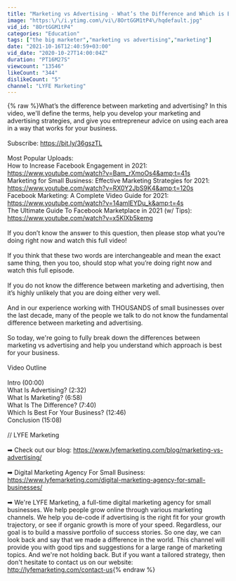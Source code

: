 ```yaml
---
title: "Marketing vs Advertising - What’s the Difference and Which is Best for Business Growth?"
image: "https:\/\/i.ytimg.com\/vi\/8OrtGGM1tP4\/hqdefault.jpg"
vid_id: "8OrtGGM1tP4"
categories: "Education"
tags: ["the big marketer","marketing vs advertising","marketing"]
date: "2021-10-16T12:40:59+03:00"
vid_date: "2020-10-27T14:00:04Z"
duration: "PT16M27S"
viewcount: "13546"
likeCount: "344"
dislikeCount: "5"
channel: "LYFE Marketing"
---
```

{% raw %}What’s the difference between marketing and advertising? In this video, we'll define the terms, help you develop your marketing and advertising strategies, and give you entrepreneur advice on using each area in a way that works for your business. <br /><br />Subscribe: <a rel="nofollow" target="blank" href="https://bit.ly/36gszTL">https://bit.ly/36gszTL</a><br /><br />Most Popular Uploads: <br />How to Increase Facebook Engagement in 2021: <br /><a rel="nofollow" target="blank" href="https://www.youtube.com/watch?v=Bam_rXmoOs4&amp;t=41s">https://www.youtube.com/watch?v=Bam_rXmoOs4&amp;t=41s</a><br />Marketing for Small Business: Effective Marketing Strategies for 2021: <a rel="nofollow" target="blank" href="https://www.youtube.com/watch?v=RX0Y2JbS9K4&amp;t=120s">https://www.youtube.com/watch?v=RX0Y2JbS9K4&amp;t=120s</a><br />Facebook Marketing: A Complete Video Guide for 2021: <br /><a rel="nofollow" target="blank" href="https://www.youtube.com/watch?v=14amlEYDu_k&amp;t=4s">https://www.youtube.com/watch?v=14amlEYDu_k&amp;t=4s</a> <br />The Ultimate Guide To Facebook Marketplace in 2021 (w/ Tips): <br /><a rel="nofollow" target="blank" href="https://www.youtube.com/watch?v=x5KlXb5kemg">https://www.youtube.com/watch?v=x5KlXb5kemg</a> <br /><br />If you don’t know the answer to this question, then please stop what you’re doing right now and watch this full video!<br /><br />If you think that these two words are interchangeable and mean the exact same thing, then you too, should stop what you’re doing right now and watch this full episode.<br /><br />If you do not know the difference between marketing and advertising, then it’s highly unlikely that you are doing either very well.<br /><br />And in our experience working with THOUSANDS of small businesses over the last decade, many of the people we talk to do not know the fundamental difference between marketing and advertising.<br /><br />So today, we're going to fully break down the differences between marketing vs advertising and help you understand which approach is best for your business.<br /><br />Video Outline<br /><br />Intro (00:00)<br />What Is Advertising? (2:32)<br />What Is Marketing? (6:58)<br />What Is The Difference? (7:40)<br />Which Is Best For Your Business? (12:46)<br />Conclusion (15:08)<br /><br />// LYFE Marketing<br /><br />➡ Check out our blog: <a rel="nofollow" target="blank" href="https://www.lyfemarketing.com/blog/marketing-vs-advertising/">https://www.lyfemarketing.com/blog/marketing-vs-advertising/</a><br /><br />➡ Digital Marketing Agency For Small Business: <a rel="nofollow" target="blank" href="https://www.lyfemarketing.com/digital-marketing-agency-for-small-businesses/">https://www.lyfemarketing.com/digital-marketing-agency-for-small-businesses/</a><br /><br />➡ We're LYFE Marketing, a full-time digital marketing agency for small businesses. We help people grow online through various marketing channels. We help you de-code if advertising is the right fit for your growth trajectory, or see if organic growth is more of your speed. Regardless, our goal is to build a massive portfolio of success stories. So one day, we can look back and say that we made a difference in the world. This channel will provide you with good tips and suggestions for a large range of marketing topics. And we're not holding back. But if you want a tailored strategy, then don't hesitate to contact us on our website: <a rel="nofollow" target="blank" href="http://lyfemarketing.com/contact-us">http://lyfemarketing.com/contact-us</a>{% endraw %}
